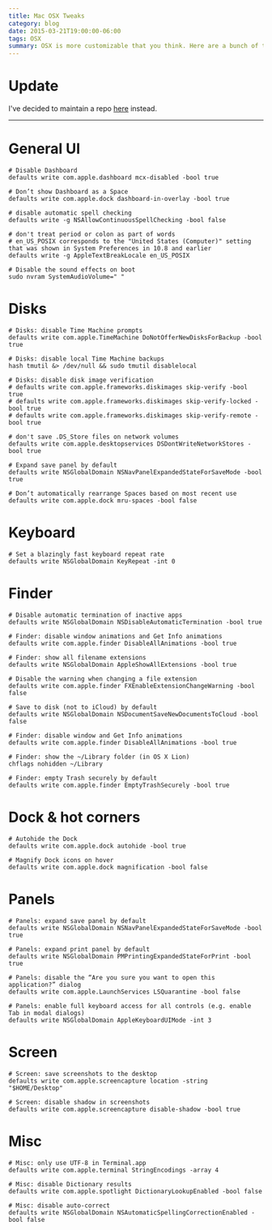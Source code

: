 ```yaml
---
title: Mac OSX Tweaks
category: blog
date: 2015-03-21T19:00:00-06:00
tags: OSX
summary: OSX is more customizable that you think. Here are a bunch of tweaks that I found useful.
---
```


# Update

I've decided to maintain a repo [here](https://github.com/kdheepak/dotfiles/blob/master/.osx) instead.

___

# General UI

    # Disable Dashboard
    defaults write com.apple.dashboard mcx-disabled -bool true

    # Don’t show Dashboard as a Space
    defaults write com.apple.dock dashboard-in-overlay -bool true

    # disable automatic spell checking
    defaults write -g NSAllowContinuousSpellChecking -bool false

    # don't treat period or colon as part of words
    # en_US_POSIX corresponds to the "United States (Computer)" setting that was shown in System Preferences in 10.8 and earlier
    defaults write -g AppleTextBreakLocale en_US_POSIX

    # Disable the sound effects on boot
    sudo nvram SystemAudioVolume=" "

# Disks

    # Disks: disable Time Machine prompts
    defaults write com.apple.TimeMachine DoNotOfferNewDisksForBackup -bool true

    # Disks: disable local Time Machine backups
    hash tmutil &> /dev/null && sudo tmutil disablelocal

    # Disks: disable disk image verification
    # defaults write com.apple.frameworks.diskimages skip-verify -bool true
    # defaults write com.apple.frameworks.diskimages skip-verify-locked -bool true
    # defaults write com.apple.frameworks.diskimages skip-verify-remote -bool true

    # don't save .DS_Store files on network volumes
    defaults write com.apple.desktopservices DSDontWriteNetworkStores -bool true

    # Expand save panel by default
    defaults write NSGlobalDomain NSNavPanelExpandedStateForSaveMode -bool true

    # Don’t automatically rearrange Spaces based on most recent use
    defaults write com.apple.dock mru-spaces -bool false

# Keyboard

    # Set a blazingly fast keyboard repeat rate
    defaults write NSGlobalDomain KeyRepeat -int 0

# Finder

    # Disable automatic termination of inactive apps
    defaults write NSGlobalDomain NSDisableAutomaticTermination -bool true

    # Finder: disable window animations and Get Info animations
    defaults write com.apple.finder DisableAllAnimations -bool true

    # Finder: show all filename extensions
    defaults write NSGlobalDomain AppleShowAllExtensions -bool true

    # Disable the warning when changing a file extension
    defaults write com.apple.finder FXEnableExtensionChangeWarning -bool false

    # Save to disk (not to iCloud) by default
    defaults write NSGlobalDomain NSDocumentSaveNewDocumentsToCloud -bool false

    # Finder: disable window and Get Info animations
    defaults write com.apple.finder DisableAllAnimations -bool true

    # Finder: show the ~/Library folder (in OS X Lion)
    chflags nohidden ~/Library

    # Finder: empty Trash securely by default
    defaults write com.apple.finder EmptyTrashSecurely -bool true

# Dock & hot corners

    # Autohide the Dock
    defaults write com.apple.dock autohide -bool true

    # Magnify Dock icons on hover
    defaults write com.apple.dock magnification -bool false

# Panels

    # Panels: expand save panel by default
    defaults write NSGlobalDomain NSNavPanelExpandedStateForSaveMode -bool true

    # Panels: expand print panel by default
    defaults write NSGlobalDomain PMPrintingExpandedStateForPrint -bool true

    # Panels: disable the “Are you sure you want to open this application?” dialog
    defaults write com.apple.LaunchServices LSQuarantine -bool false

    # Panels: enable full keyboard access for all controls (e.g. enable Tab in modal dialogs)
    defaults write NSGlobalDomain AppleKeyboardUIMode -int 3

# Screen

    # Screen: save screenshots to the desktop
    defaults write com.apple.screencapture location -string "$HOME/Desktop"

    # Screen: disable shadow in screenshots
    defaults write com.apple.screencapture disable-shadow -bool true

# Misc

    # Misc: only use UTF-8 in Terminal.app
    defaults write com.apple.terminal StringEncodings -array 4

    # Misc: disable Dictionary results
    defaults write com.apple.spotlight DictionaryLookupEnabled -bool false

    # Misc: disable auto-correct
    defaults write NSGlobalDomain NSAutomaticSpellingCorrectionEnabled -bool false

<!---
{% comment %}
for app in "Dashboard" "Dock" "Finder" "SystemUIServer" "Terminal" "iTunes"; do
    killall "$app" > /dev/null 2>&1
done
{% uncomment %}
-->
